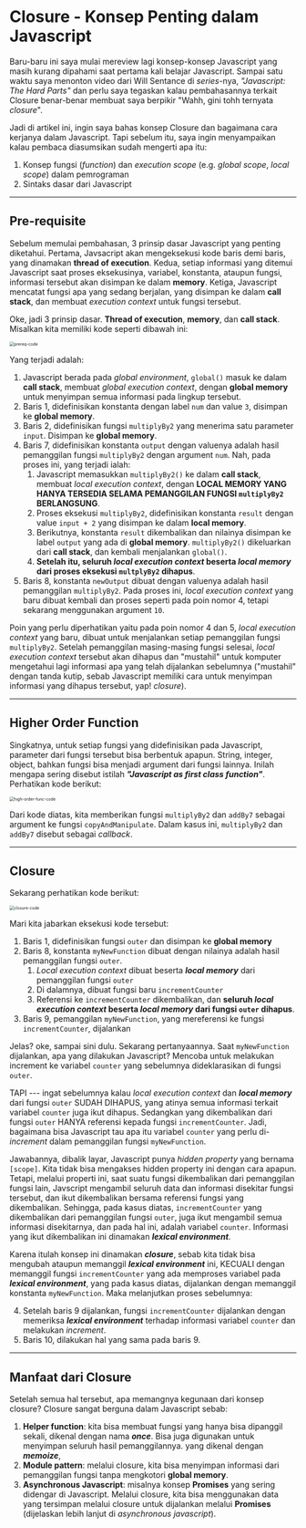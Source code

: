 # Closure - Konsep Penting dalam Javascript

Baru-baru ini saya mulai mereview lagi konsep-konsep Javascript yang masih kurang dipahami saat pertama kali belajar Javascript. Sampai satu waktu saya menonton video dari Will Sentance di *series*-nya, *"Javascript: The Hard Parts"* dan perlu saya tegaskan kalau pembahasannya terkait Closure benar-benar membuat saya berpikir "Wahh, gini tohh ternyata *closure*".

Jadi di artikel ini, ingin saya bahas konsep Closure dan bagaimana cara kerjanya dalam Javascript. Tapi sebelum itu, saya ingin menyampaikan kalau pembaca diasumsikan sudah mengerti apa itu:

1. Konsep fungsi (*function*) dan *execution scope* (e.g. *global scope*, *local scope*) dalam pemrograman
2. Sintaks dasar dari Javascript



---

## Pre-requisite

Sebelum memulai pembahasan, 3 prinsip dasar Javascript yang penting diketahui. Pertama, Javsacript akan mengeksekusi kode baris demi baris, yang dinamakan **thread of execution**. Kedua, setiap informasi yang ditemui Javascript saat proses eksekusinya, variabel, konstanta, ataupun fungsi, informasi tersebut akan disimpan ke dalam **memory**. Ketiga, Javascript mencatat fungsi apa yang sedang berjalan, yang disimpan ke dalam **call stack**, dan membuat *execution context* untuk fungsi tersebut.

Oke, jadi 3 prinsip dasar. **Thread of execution**, **memory**, dan **call stack**. Misalkan kita memiliki kode seperti dibawah ini:

<img src="D:\any_code\article-notes\javascript-hard-parts\closure\img\prereq-code.png" alt="prereq-code" style="zoom:50%;" />

Yang terjadi adalah:

1. Javascript berada pada *global environment*, `global()` masuk ke dalam **call stack**, membuat *global execution context*, dengan **global memory** untuk menyimpan semua informasi pada lingkup tersebut.
2. Baris 1, didefinisikan konstanta dengan label `num` dan value `3`, disimpan ke **global memory**.
3. Baris 2, didefinisikan fungsi `multiplyBy2` yang menerima satu parameter `input`. Disimpan ke **global memory**.
4. Baris 7, didefinisikan konstanta `output` dengan valuenya adalah hasil pemanggilan fungsi `multiplyBy2` dengan argument `num`. Nah, pada proses ini, yang terjadi ialah:
   1. Javascript memasukkan `multiplyBy2()` ke dalam **call stack**, membuat *local execution context*, dengan **LOCAL MEMORY YANG HANYA TERSEDIA SELAMA PEMANGGILAN FUNGSI `multiplyBy2` BERLANGSUNG**.
   2. Proses eksekusi `multiplyBy2`, didefinisikan konstanta `result` dengan value `input + 2` yang disimpan ke dalam **local memory**.
   3. Berikutnya, konstanta `result` dikembalikan dan nilainya disimpan ke label `output` yang ada di **global memory**. `multiplyBy2()` dikeluarkan dari **call stack**, dan kembali menjalankan `global()`.
   4. **Setelah itu, seluruh *local execution context* beserta *local memory* dari proses eksekusi `multplyBy2` dihapus**.
5. Baris 8, konstanta `newOutput` dibuat dengan valuenya adalah hasil pemanggilan `multiplyBy2`. Pada proses ini, *local execution context* yang baru dibuat kembali dan proses seperti pada poin nomor 4, tetapi sekarang menggunakan argument `10`.

Poin yang perlu diperhatikan yaitu pada poin nomor 4 dan 5, *local execution context* yang baru, dibuat untuk menjalankan setiap pemanggilan fungsi `multiplyBy2`. Setelah pemanggilan masing-masing fungsi selesai, *local execution context* tersebut akan dihapus dan "mustahil" untuk komputer mengetahui lagi informasi apa yang telah dijalankan sebelumnya ("mustahil" dengan tanda kutip, sebab Javascript memiliki cara untuk menyimpan informasi yang dihapus tersebut, yap! *closure*).



---

## Higher Order Function

Singkatnya, untuk setiap fungsi yang didefinisikan pada Javascript, parameter dari fungsi tersebut bisa berbentuk apapun. String, integer, object, bahkan fungsi bisa menjadi argument dari fungsi lainnya. Inilah mengapa sering disebut istilah ***"Javascript as first class function"***. Perhatikan kode berikut:

<img src="D:\any_code\article-notes\javascript-hard-parts\closure\img\high-order-func-code.png" alt="high-order-func-code" style="zoom: 50%;" />

Dari kode diatas, kita memberikan fungsi `multiplyBy2` dan `addBy7` sebagai argument ke fungsi `copyAndManipulate`. Dalam kasus ini, `multiplyBy2` dan `addBy7` disebut sebagai *callback*.



---

## Closure

Sekarang perhatikan kode berikut:

<img src="D:\any_code\article-notes\javascript-hard-parts\closure\img\closure-code.png" alt="closure-code" style="zoom:50%;" />

Mari kita jabarkan eksekusi kode tersebut:

1. Baris 1, didefinisikan fungsi `outer` dan disimpan ke **global memory**
2. Baris 8, konstanta `myNewFunction` dibuat dengan nilainya adalah hasil pemanggilan fungsi `outer`.
   1. *Local execution context* dibuat beserta ***local memory*** dari pemanggilan fungsi `outer`
   2. Di dalamnya, dibuat fungsi baru `incrementCounter`
   3. Referensi ke `incrementCounter` dikembalikan, dan **seluruh *local execution context* beserta *local memory* dari fungsi `outer` dihapus**.
3. Baris 9, pemanggilan `myNewFunction`, yang mereferensi ke fungsi `incrementCounter`, dijalankan

Jelas? oke, sampai sini dulu. Sekarang pertanyaannya. Saat `myNewFunction` dijalankan, apa yang dilakukan Javascript? Mencoba untuk melakukan increment ke variabel `counter` yang sebelumnya dideklarasikan di fungsi `outer`.

TAPI --- ingat sebelumnya kalau *local execution context* dan ***local memory*** dari fungsi `outer` SUDAH DIHAPUS, yang atinya semua informasi terkait variabel `counter` juga ikut dihapus. Sedangkan yang dikembalikan dari fungsi `outer` HANYA referensi kepada fungsi `incrementCounter`. Jadi, bagaimana bisa Javascript tau apa itu variabel `counter` yang perlu di-*increment* dalam pemanggilan fungsi `myNewFunction`.

Jawabannya, dibalik layar, Javascript punya *hidden property* yang bernama `[scope]`. Kita tidak bisa mengakses hidden property ini dengan cara apapun. Tetapi, melalui properti ini, saat suatu fungsi dikembalikan dari pemanggilan fungsi lain, Javscript mengambil seluruh data dan informasi disekitar fungsi tersebut, dan ikut dikembalikan bersama referensi fungsi yang dikembalikan. Sehingga, pada kasus diatas, `incrementCounter` yang dikembalikan dari pemanggilan fungsi `outer`, juga ikut mengambil semua informasi disekitarnya, dan pada hal ini, adalah variabel `counter`. Informasi yang ikut dikembalikan ini dinamakan ***lexical environment***.

Karena itulah konsep ini dinamakan ***closure***, sebab kita tidak bisa mengubah ataupun memanggil ***lexical environment*** ini, KECUALI dengan memanggil fungsi `incrementCounter` yang ada memproses variabel pada ***lexical environment***, yang pada kasus diatas, dijalankan dengan memanggil konstanta `myNewFunction`. Maka melanjutkan proses sebelumnya:

4. Setelah baris 9 dijalankan, fungsi `incrementCounter` dijalankan dengan memeriksa ***lexical environment*** terhadap informasi variabel `counter` dan melakukan *increment*.
5. Baris 10, dilakukan hal yang sama pada baris 9.



---

## Manfaat dari Closure

Setelah semua hal tersebut, apa memangnya kegunaan dari konsep closure? Closure sangat berguna dalam Javascript sebab:

1. **Helper function**: kita bisa membuat fungsi yang hanya bisa dipanggil sekali, dikenal dengan nama ***once***. Bisa juga digunakan untuk menyimpan seluruh hasil pemanggilannya. yang dikenal dengan ***memoize***, 
2. **Module pattern**: melalui closure, kita bisa menyimpan informasi dari pemanggilan fungsi tanpa mengkotori **global memory**.
3. **Asynchronous Javascript**: misalnya konsep **Promises** yang sering didengar di Javascript. Melalui closure, kita bisa menggunakan data yang tersimpan melalui closure untuk dijalankan melalui **Promises** (dijelaskan lebih lanjut di *asynchronous javascript*).